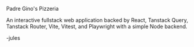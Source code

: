 Padre Gino's Pizzeria

An interactive fullstack web application backed by React, Tanstack Query, Tanstack Router, Vite, Vitest, and Playwright with a simple Node backend.

-jules
